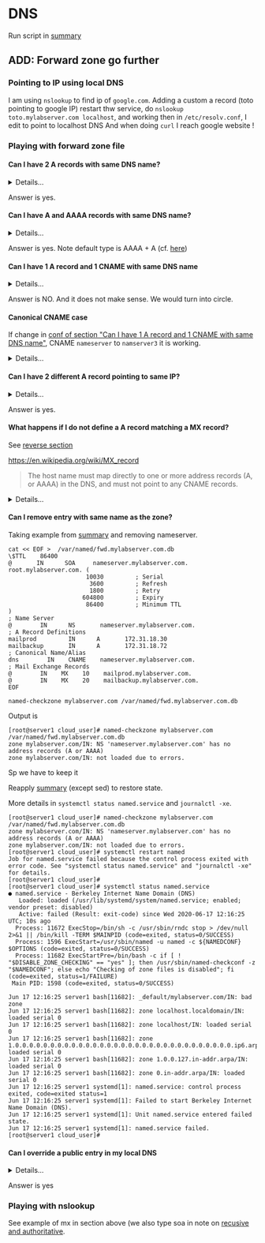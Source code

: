 # DNS

Run script in [summary](p2-1-summary-configure-forward-zone.md)

## ADD: Forward zone go further

### Pointing to IP using local DNS

I am using `nslookup` to find ip of `google.com`.
Adding a custom a record (toto pointing to google IP)
restart thw service, do `nslookup toto.mylabserver.com localhost`, and working
then in `/etc/resolv.conf`, I edit to point to localhost DNS
And when doing `curl` I reach google website !

### Playing with forward zone file

#### Can I have 2 A records with same DNS name?

<details>
<summary>Details...</summary>
<p>

````
cat << EOF >  /var/named/fwd.mylabserver.com.db
\$TTL    86400
@       IN      SOA     nameserver.mylabserver.com. root.mylabserver.com. (
                      10030         ; Serial
                       3600         ; Refresh
                       1800         ; Retry
                     604800         ; Expiry
                      86400         ; Minimum TTL
)
; Name Server
@        IN      NS       nameserver.mylabserver.com.
; A Record Definitions
nameserver       IN      A       172.31.18.93
nameserver       IN      A       172.31.18.94
mailprod         IN      A       172.31.18.30
mailbackup       IN      A       172.31.18.72
; Canonical Name/Alias
dns        IN    CNAME    nameserver.mylabserver.com.
; Mail Exchange Records
@        IN    MX    10    mailprod.mylabserver.com.
@        IN    MX    20    mailbackup.mylabserver.com.
EOF

named-checkzone mylabserver.com /var/named/fwd.mylabserver.com.db
systemctl restart named
nslookup nameserver.mylabserver.com localhost

````

Output is:

````shell script
[root@server1 cloud_user]# nslookup nameserver.mylabserver.com localhost
Server:         localhost
Address:        ::1#53

Name:   nameserver.mylabserver.com
Address: 172.31.18.93
Name:   nameserver.mylabserver.com
Address: 172.31.18.94

````

</p>
</details>

Answer is yes.

#### Can I have A and AAAA records with same DNS name?

<details>
<summary>Details...</summary>
<p>

````
cat << EOF >  /var/named/fwd.mylabserver.com.db
\$TTL    86400
@       IN      SOA     nameserver.mylabserver.com. root.mylabserver.com. (
                      10030         ; Serial
                       3600         ; Refresh
                       1800         ; Retry
                     604800         ; Expiry
                      86400         ; Minimum TTL
)
; Name Server
@        IN      NS       nameserver.mylabserver.com.
; A Record Definitions
nameserver       IN      A       172.31.18.93
mailprod         IN      A       172.31.18.30
mailbackup       IN      A       172.31.18.72
scoulomb         IN      A       42.42.42.42
; AAAA records definitions
scoulomb     IN      AAAA    2001:db8:85a3:8d3:1319:8a2e:370:7348
; Canonical Name/Alias
dns        IN    CNAME    nameserver.mylabserver.com.
; Mail Exchange Records
@        IN    MX    10    mailprod.mylabserver.com.
@        IN    MX    20    mailbackup.mylabserver.com.
EOF

named-checkzone mylabserver.com /var/named/fwd.mylabserver.com.db
systemctl restart named
nslookup scoulomb.mylabserver.com localhost

````

Output is:

````shell script
[root@server1 cloud_user]# nslookup scoulomb.mylabserver.com localhost
Server:         localhost
Address:        ::1#53

Name:   scoulomb.mylabserver.com
Address: 42.42.42.42
Name:   scoulomb.mylabserver.com
Address: 2001:db8:85a3:8d3:1319:8a2e:370:7348

[root@server1 cloud_user]# nslookup -type=A scoulomb.mylabserver.com localhost
Server:         localhost
Address:        ::1#53

Name:   scoulomb.mylabserver.com
Address: 42.42.42.42

[root@server1 cloud_user]# nslookup -type=AAAA scoulomb.mylabserver.com localhost
Server:         localhost
Address:        ::1#53

Name:   scoulomb.mylabserver.com
Address: 2001:db8:85a3:8d3:1319:8a2e:370:7348

[root@server1 cloud_user]# man nslookup | grep -A 4 "type=value"
           querytype=value

           type=value
               Change the type of the information query.

               (Default = A; abbreviations = q, ty)
````

</p>
</details>

Answer is yes.
Note default type is AAAA + A (cf. [here](../4-Analysis/2-compare-apis.md#Parallel-with-nslookup-and-dig-API))

#### Can I have 1 A record and 1 CNAME with same DNS name


<details>
<summary>Details...</summary>
<p>

````
cat << EOF >  /var/named/fwd.mylabserver.com.db
\$TTL    86400
@       IN      SOA     nameserver.mylabserver.com. root.mylabserver.com. (
                      10030         ; Serial
                       3600         ; Refresh
                       1800         ; Retry
                     604800         ; Expiry
                      86400         ; Minimum TTL
)
; Name Server
@        IN      NS       nameserver.mylabserver.com.
; A Record Definitions
nameserver       IN      A       172.31.18.93
nameserver       IN      A       172.31.18.94
nameserver2      IN      A       172.31.18.95
mailprod         IN      A       172.31.18.30
mailbackup       IN      A       172.31.18.72
; Canonical Name/Alias
nameserver       IN      CNAME    nameserver.mylabserver.com. 
; Mail Exchange Records
@        IN    MX    10    mailprod.mylabserver.com.
@        IN    MX    20    mailbackup.mylabserver.com.
EOF

named-checkzone mylabserver.com /var/named/fwd.mylabserver.com.db
````
Output is 

````shell script
[root@server1 cloud_user]# named-checkzone mylabserver.com /var/named/fwd.mylabserver.com.db
dns_master_load: /var/named/fwd.mylabserver.com.db:18: nameserver.mylabserver.com: CNAME and other data
zone mylabserver.com/IN: loading from master file /var/named/fwd.mylabserver.com.db failed: CNAME and other data
zone mylabserver.com/IN: not loaded due to errors.
````

</p>
</details>

Answer is NO. And it does not make sense. We would turn into circle.

#### Canonical CNAME case

If change in [conf of section "Can I have 1 A record and 1 CNAME with same DNS name"](#Can-I-have-1-A-record-and-1-CNAME-with-same-DNS-name),
CNAME `nameserver` to `namserver3` it is working.


<details>
<summary>Details...</summary>
<p>

````
cat << EOF >  /var/named/fwd.mylabserver.com.db
\$TTL    86400
@       IN      SOA     nameserver.mylabserver.com. root.mylabserver.com. (
                      10030         ; Serial
                       3600         ; Refresh
                       1800         ; Retry
                     604800         ; Expiry
                      86400         ; Minimum TTL
)
; Name Server
@        IN      NS       nameserver.mylabserver.com.
; A Record Definitions
nameserver       IN      A       172.31.18.93
nameserver       IN      A       172.31.18.94
nameserver2      IN      A       172.31.18.95
mailprod         IN      A       172.31.18.30
mailbackup       IN      A       172.31.18.72
; Canonical Name/Alias
nameserver3      IN      CNAME    nameserver.mylabserver.com. 
; Mail Exchange Records
@        IN    MX    10    mailprod.mylabserver.com.
@        IN    MX    20    mailbackup.mylabserver.com.
EOF

named-checkzone mylabserver.com /var/named/fwd.mylabserver.com.db

systemctl restart named
nslookup nameserver.mylabserver.com localhost

````
Output is (note the A record in response) 

````shell script
[root@server1 cloud_user]# nslookup nameserver3.mylabserver.com localhost
Server:         localhost
Address:        ::1#53

nameserver3.mylabserver.com     canonical name = nameserver.mylabserver.com.
Name:   nameserver.mylabserver.com
Address: 172.31.18.93
Name:   nameserver.mylabserver.com
Address: 172.31.18.94
````

</p>
</details>


#### Can I have 2 different A record pointing to same IP?

<details>
<summary>Details...</summary>
<p>

````
cat << EOF >  /var/named/fwd.mylabserver.com.db
\$TTL    86400
@       IN      SOA     nameserver.mylabserver.com. root.mylabserver.com. (
                      10030         ; Serial
                       3600         ; Refresh
                       1800         ; Retry
                     604800         ; Expiry
                      86400         ; Minimum TTL
)
; Name Server
@        IN      NS       nameserver.mylabserver.com.
; A Record Definitions
nameserver       IN      A       172.31.18.93
nameserver2      IN      A       172.31.18.93
mailprod         IN      A       172.31.18.30
mailbackup       IN      A       172.31.18.72
; Canonical Name/Alias
dns        IN    CNAME    nameserver.mylabserver.com.
; Mail Exchange Records
@        IN    MX    10    mailprod.mylabserver.com.
@        IN    MX    20    mailbackup.mylabserver.com.
EOF

named-checkzone mylabserver.com /var/named/fwd.mylabserver.com.db

systemctl restart named
nslookup nameserver.mylabserver.com localhost
nslookup nameserver2.mylabserver.com localhost

````

Output is

````shell script
[root@server1 cloud_user]# nslookup nameserver.mylabserver.com localhost
Server:         localhost
Address:        ::1#53

Name:   nameserver.mylabserver.com
Address: 172.31.18.93

[root@server1 cloud_user]# nslookup nameserver2.mylabserver.com localhost
Server:         localhost
Address:        ::1#53

Name:   nameserver2.mylabserver.com
Address: 172.31.18.93
````

</p>
</details>

Answer is yes.

#### What happens if I do not define a A record matching a MX record?

See [reverse section](p2-2-configure-reverse-zone.md)

https://en.wikipedia.org/wiki/MX_record
> The host name must map directly to one or more address records (A, or AAAA) in the DNS, and must not point to any CNAME records.

<details>
<summary>Details...</summary>
<p>

````
cat << EOF >  /var/named/fwd.mylabserver.com.db
\$TTL    86400
@       IN      SOA     nameserver.mylabserver.com. root.mylabserver.com. (
                      10030         ; Serial
                       3600         ; Refresh
                       1800         ; Retry
                     604800         ; Expiry
                      86400         ; Minimum TTL
)
; Name Server
@        IN      NS       nameserver.mylabserver.com.
; A Record Definitions
nameserver       IN      A       172.31.18.93
; mailprod         IN     A       172.31.18.30 <- COMMENTED
; mailbackup       IN     A       172.31.18.72 <- COMMENTED
; Canonical Name/Alias
dns              IN    CNAME    nameserver.mylabserver.com.
; Mail Exchange Records
@        IN    MX    10    mailprod.mylabserver.com.
@        IN    MX    20    mailbackup.mylabserver.com.
EOF

named-checkzone mylabserver.com /var/named/fwd.mylabserver.com.db
````

Output is 

````shell script
[root@server1 cloud_user]# named-checkzone mylabserver.com /var/named/fwd.mylabserver.com.db
zone mylabserver.com/IN: mylabserver.com/MX 'mailprod.mylabserver.com' has no address records (A or AAAA)
zone mylabserver.com/IN: mylabserver.com/MX 'mailbackup.mylabserver.com' has no address records (A or AAAA)
zone mylabserver.com/IN: loaded serial 10030
OK
````

We have a warning saying no A record is associated.

````
systemctl restart named
nslookup -type=mx mailprod.mylabserver.com localhost
nslookup mylabserver.com localhost
nslookup -type=mx mylabserver.com localhost
````

###### Note the nslookup which is particular
(level above)
````shell script
[root@server1 cloud_user]# nslookup -type=mx mailprod.mylabserver.com localhost
Server:         localhost
Address:        ::1#53

** server can't find mailprod.mylabserver.com: NXDOMAIN

[root@server1 cloud_user]# nslookup mylabserver.com localhost
Server:         localhost
Address:        ::1#53

*** Can't find mylabserver.com: No answer

[root@server1 cloud_user]# nslookup -type=mx mylabserver.com localhost
Server:         localhost
Address:        ::1#53

mylabserver.com mail exchanger = 20 mailbackup.mylabserver.com.
mylabserver.com mail exchanger = 10 mailprod.mylabserver.com.
````
It uses the zone in the named.

If uncomment A record we do not have IP.

</p>
</details>

#### Can I remove entry with same name as the zone?

Taking example from [summary](p2-1-summary-configure-forward-zone.md) and removing nameserver.

````
cat << EOF >  /var/named/fwd.mylabserver.com.db
\$TTL    86400
@       IN      SOA     nameserver.mylabserver.com. root.mylabserver.com. (
                      10030         ; Serial
                       3600         ; Refresh
                       1800         ; Retry
                     604800         ; Expiry
                      86400         ; Minimum TTL
)
; Name Server
@        IN      NS       nameserver.mylabserver.com.
; A Record Definitions
mailprod         IN      A       172.31.18.30
mailbackup       IN      A       172.31.18.72
; Canonical Name/Alias
dns        IN    CNAME    nameserver.mylabserver.com.
; Mail Exchange Records
@        IN    MX    10    mailprod.mylabserver.com.
@        IN    MX    20    mailbackup.mylabserver.com.
EOF

named-checkzone mylabserver.com /var/named/fwd.mylabserver.com.db
````

Output is

````shell script
[root@server1 cloud_user]# named-checkzone mylabserver.com /var/named/fwd.mylabserver.com.db
zone mylabserver.com/IN: NS 'nameserver.mylabserver.com' has no address records (A or AAAA)
zone mylabserver.com/IN: not loaded due to errors.
````

Sp we have to keep it

Reapply [summary](p2-1-summary-configure-forward-zone.md)  (except sed) to restore state.

More details in `systemctl status named.service` and `journalctl -xe`.

````shell script
[root@server1 cloud_user]# named-checkzone mylabserver.com /var/named/fwd.mylabserver.com.db
zone mylabserver.com/IN: NS 'nameserver.mylabserver.com' has no address records (A or AAAA)
zone mylabserver.com/IN: not loaded due to errors.
[root@server1 cloud_user]# systemctl restart named
Job for named.service failed because the control process exited with error code. See "systemctl status named.service" and "journalctl -xe" for details.
[root@server1 cloud_user]#
[root@server1 cloud_user]# systemctl status named.service
● named.service - Berkeley Internet Name Domain (DNS)
   Loaded: loaded (/usr/lib/systemd/system/named.service; enabled; vendor preset: disabled)
   Active: failed (Result: exit-code) since Wed 2020-06-17 12:16:25 UTC; 10s ago
  Process: 11672 ExecStop=/bin/sh -c /usr/sbin/rndc stop > /dev/null 2>&1 || /bin/kill -TERM $MAINPID (code=exited, status=0/SUCCESS)
  Process: 1596 ExecStart=/usr/sbin/named -u named -c ${NAMEDCONF} $OPTIONS (code=exited, status=0/SUCCESS)
  Process: 11682 ExecStartPre=/bin/bash -c if [ ! "$DISABLE_ZONE_CHECKING" == "yes" ]; then /usr/sbin/named-checkconf -z "$NAMEDCONF"; else echo "Checking of zone files is disabled"; fi (code=exited, status=1/FAILURE)
 Main PID: 1598 (code=exited, status=0/SUCCESS)

Jun 17 12:16:25 server1 bash[11682]: _default/mylabserver.com/IN: bad zone
Jun 17 12:16:25 server1 bash[11682]: zone localhost.localdomain/IN: loaded serial 0
Jun 17 12:16:25 server1 bash[11682]: zone localhost/IN: loaded serial 0
Jun 17 12:16:25 server1 bash[11682]: zone 1.0.0.0.0.0.0.0.0.0.0.0.0.0.0.0.0.0.0.0.0.0.0.0.0.0.0.0.0.0.0.0.ip6.arpa/IN: loaded serial 0
Jun 17 12:16:25 server1 bash[11682]: zone 1.0.0.127.in-addr.arpa/IN: loaded serial 0
Jun 17 12:16:25 server1 bash[11682]: zone 0.in-addr.arpa/IN: loaded serial 0
Jun 17 12:16:25 server1 systemd[1]: named.service: control process exited, code=exited status=1
Jun 17 12:16:25 server1 systemd[1]: Failed to start Berkeley Internet Name Domain (DNS).
Jun 17 12:16:25 server1 systemd[1]: Unit named.service entered failed state.
Jun 17 12:16:25 server1 systemd[1]: named.service failed.
[root@server1 cloud_user]#
````
#### Can I override a public entry in my local DNS


<details>
<summary>Details...</summary>
<p>

##### Before changes

````shell script
[root@server1 cloud_user]# nslookup google.com localhost
Server:         localhost
Address:        ::1#53

Non-authoritative answer:
Name:   google.com
Address: 172.253.63.138
Name:   google.com
Address: 172.253.63.139
Name:   google.com
Address: 172.253.63.101
Name:   google.com
Address: 172.253.63.113
Name:   google.com
Address: 172.253.63.102
Name:   google.com
Address: 172.253.63.100
Name:   google.com
Address: 2607:f8b0:4004:c08::8a

[root@server1 cloud_user]# nslookup microsoft.com
Server:         10.0.0.2
Address:        10.0.0.2#53

Non-authoritative answer:
Name:   microsoft.com
Address: 40.113.200.201
Name:   microsoft.com
Address: 104.215.148.63
Name:   microsoft.com
Address: 13.77.161.179
Name:   microsoft.com
Address: 40.76.4.15
Name:   microsoft.com
Address: 40.112.72.205

````
Doing the override

````
vim /etc/named.conf
# Insert
zone "com" {
type master;
file "/var/named/fwd.com.db";
};

named-checkconf


cat << EOF >  /var/named/fwd.com.db
\$TTL    86400
@       IN      SOA     nameserver.com. root.com. (
                      10030         ; Serial
                       3600         ; Refresh
                       1800         ; Retry
                     604800         ; Expiry
                      86400         ; Minimum TTL
)
; Name Server
@        IN      NS       nameserver.com.
; A Record Definitions
google           IN      A       42.42.42.42
nameserver       IN      A       172.31.18.94
; I have to keep nameserver as explained previously
EOF

named-checkzone com.  /var/named/fwd.com.db
chmod 760 /var/named/fwd.com.db
chgrp named /var/named/fwd.com.db

systemctl restart named

nslookup google.com localhost
nslookup microsoft.com localhost
````

Output is :

````shell script
[root@server1 cloud_user]# nslookup google.com localhost
Server:         localhost
Address:        ::1#53

Name:   google.com
Address: 42.42.42.42

[root@server1 cloud_user]# nslookup microsoft.com localhost
Server:         localhost
Address:        ::1#53

** server can't find microsoft.com: NXDOMAIN

[root@server1 cloud_user]#
````

It enables to understand naming convention and shows we shadow the zone (microsoft)

</p>
</details>

Answer is yes



### Playing with nslookup

See example of mx in section above (we also type soa in note on [recusive and authoritative](p2-1-zz-note-on-recursive-and-authoritative-dns.md).

